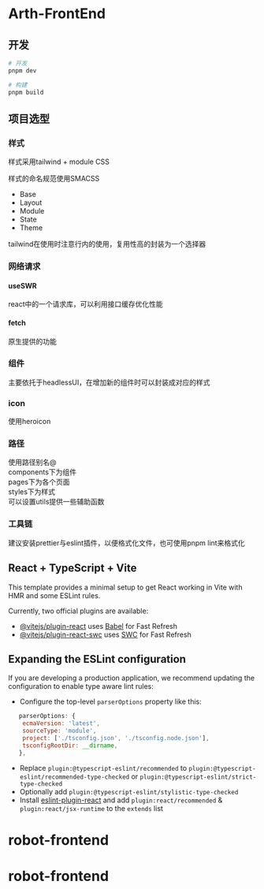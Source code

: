 # Arth-FrontEnd

## 开发

```bash
# 开发
pnpm dev

# 构建
pnpm build
```

## 项目选型

### 样式

样式采用tailwind + module CSS

样式的命名规范使用SMACSS

* Base
* Layout
* Module
* State
* Theme

tailwind在使用时注意行内的使用，复用性高的封装为一个选择器

### 网络请求

#### useSWR

react中的一个请求库，可以利用接口缓存优化性能

#### fetch

原生提供的功能

### 组件

主要依托于headlessUI，在增加新的组件时可以封装成对应的样式

### icon

使用heroicon

### 路径

使用路径别名@  
components下为组件  
pages下为各个页面  
styles下为样式  
可以设置utils提供一些辅助函数  

### 工具链

建议安装prettier与eslint插件，以便格式化文件，也可使用pnpm lint来格式化

## React + TypeScript + Vite

This template provides a minimal setup to get React working in Vite with HMR and some ESLint rules.

Currently, two official plugins are available:

* [@vitejs/plugin-react](https://github.com/vitejs/vite-plugin-react/blob/main/packages/plugin-react/README.md) uses [Babel](https://babeljs.io/) for Fast Refresh
* [@vitejs/plugin-react-swc](https://github.com/vitejs/vite-plugin-react-swc) uses [SWC](https://swc.rs/) for Fast Refresh

## Expanding the ESLint configuration

If you are developing a production application, we recommend updating the configuration to enable type aware lint rules:

* Configure the top-level `parserOptions` property like this:

```js
   parserOptions: {
    ecmaVersion: 'latest',
    sourceType: 'module',
    project: ['./tsconfig.json', './tsconfig.node.json'],
    tsconfigRootDir: __dirname,
   },
```

* Replace `plugin:@typescript-eslint/recommended` to `plugin:@typescript-eslint/recommended-type-checked` or `plugin:@typescript-eslint/strict-type-checked`
* Optionally add `plugin:@typescript-eslint/stylistic-type-checked`
* Install [eslint-plugin-react](https://github.com/jsx-eslint/eslint-plugin-react) and add `plugin:react/recommended` & `plugin:react/jsx-runtime` to the `extends` list
# robot-frontend
# robot-frontend
